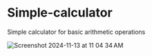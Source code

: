 # Simple-calculator
Simple calculator for basic arithmetic operations

![Screenshot 2024-11-13 at 11 04 34 AM](https://github.com/user-attachments/assets/9a58d4cc-b05a-4818-ad38-af2c6adb784e)

